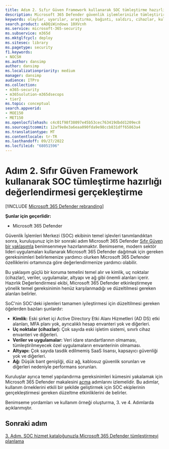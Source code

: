 ```yaml
---
title: Adım 2. Sıfır Güven Framework kullanarak SOC tümleştirme hazırlığı değerlendirmesi gerçekleştirme
description: Microsoft 365 Defender güvenlik işlemlerinizle tümleştirirken Sıfır Güven Framework kullanarak SOC tümleştirme hazırlığı değerlendirmesi gerçekleştirmenin temelleri.
keywords: olaylar, uyarılar, araştırma, bağıntı, saldırı, cihazlar, kullanıcılar, kimlikler, kimlik, posta kutusu, e-posta, 365, Microsoft, m365, olay yanıtı, siber saldırı, secops, güvenlik işlemleri, soc
search.product: eADQiWindows 10XVcnh
ms.service: microsoft-365-security
ms.subservice: m365d
ms.mktglfcycl: deploy
ms.sitesec: library
ms.pagetype: security
f1.keywords:
- NOCSH
ms.author: dansimp
author: dansimp
ms.localizationpriority: medium
manager: dansimp
audience: ITPro
ms.collection:
- m365-security
- m365solution-m365dsecops
- tier2
ms.topic: conceptual
search.appverid:
- MOE150
- MET150
ms.openlocfilehash: c4c01f98f38097e45b53cec763419dbdd1209ec8
ms.sourcegitcommit: 12af9e8e3a6eaa090fda9e98ccb831dff65863a4
ms.translationtype: MT
ms.contentlocale: tr-TR
ms.lasthandoff: 09/27/2022
ms.locfileid: "68051596"
---
```

# <a name="step-2-perform-a-soc-integration-readiness-assessment-using-the-zero-trust-framework"></a>Adım 2. Sıfır Güven Framework kullanarak SOC tümleştirme hazırlığı değerlendirmesi gerçekleştirme

[!INCLUDE [Microsoft 365 Defender rebranding](../includes/microsoft-defender.md)]

**Şunlar için geçerlidir:**
- Microsoft 365 Defender

Güvenlik İşlemleri Merkezi (SOC) ekibinin temel işlevleri tanımlandıktan sonra, kuruluşunuz için bir sonraki adım Microsoft 365 Defender [Sıfır Güven bir yaklaşımla](/security/zero-trust/) benimsenmeye hazırlanmaktır. Benimseme, modern sektör lideri uygulamaları kullanarak Microsoft 365 Defender dağıtmak için gereken gereksinimleri belirlemenize yardımcı olurken Microsoft 365 Defender özelliklerini ortamınıza göre değerlendirmenize yardımcı olabilir.

Bu yaklaşım güçlü bir koruma temelini temel alır ve kimlik, uç noktalar (cihazlar), veriler, uygulamalar, altyapı ve ağ gibi önemli alanları içerir. Hazırlık Değerlendirmesi ekibi, Microsoft 365 Defender etkinleştirmeye yönelik temel gereksinimin henüz karşılanmadığı ve düzeltilmesi gereken alanları belirler.

SoC'nin SOC'deki işlemleri tamamen iyileştirmesi için düzeltilmesi gereken öğelerden bazıları şunlardır:

- **Kimlik:** Eski şirket içi Active Directory Etki Alanı Hizmetleri (AD DS) etki alanları, MFA planı yok, ayrıcalıklı hesap envanteri yok ve diğerleri.
- **Uç noktalar (cihazlar):** Çok sayıda eski işletim sistemi, sınırlı cihaz envanteri ve diğerleri.
- **Veriler ve uygulamalar:**  Veri idare standartlarının olmaması, tümleştirilmeyecek özel uygulamaların envanterinin olmaması.
- **Altyapı:** Çok sayıda tasdik edilmemiş SaaS lisansı, kapsayıcı güvenliği yok ve diğerleri.
- **Ağ:** Düşük bant genişliği, düz ağ, kablosuz güvenlik sorunları ve diğerleri nedeniyle performans sorunları.

Kuruluşlar ayrıca temel yapılandırma gereksinimleri kümesini yakalamak için Microsoft 365 Defender makalesini [açma](m365d-enable.md) adımlarını izlemelidir. Bu adımlar, kullanım örneklerini etkili bir şekilde geliştirmek için SOC ekiplerinin gerçekleştirmesi gereken düzeltme etkinliklerini de belirler. 

Benimseme yordamları ve kullanım örneği oluşturma, 3. ve 4. Adımlarda açıklanmıştır.

## <a name="next-step"></a>Sonraki adım

[3. Adım. SOC hizmet kataloğunuzla Microsoft 365 Defender tümleştirmeyi planlama](integrate-microsoft-365-defender-secops-services.md)
